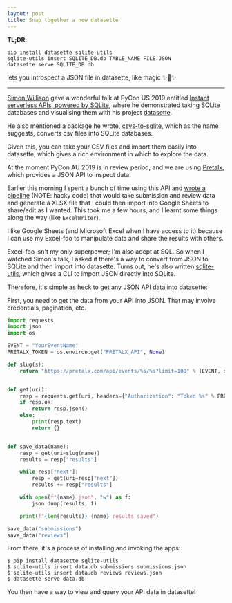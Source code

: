 ```yaml
---
layout: post
title: Snap together a new datasette
---
```


**TL;DR**:
```shell
pip install datasette sqlite-utils 
sqlite-utils insert SQLITE_DB.db TABLE_NAME FILE.JSON
datasette serve SQLITE_DB.db
```
lets you introspect a JSON file in datasette, like magic ✨🎩✨

---

[Simon Willison](https://twitter.com/simonw) gave a wonderful talk at PyCon US 2019 entitled [Instant serverless APIs, powered by SQLite](https://www.youtube.com/watch?v=pTr1uLQTJNE), where he demonstrated taking SQLite databases and visualising them with his project [datasette](https://github.com/simonw/datasette). 

He also mentioned a package he wrote, [csvs-to-sqlite](https://github.com/simonw/csvs-to-sqlite), which as the name suggests, converts csv files into SQLite databases. 

Given this, you can take your CSV files and import them easily into datasette, which gives a rich environment in which to explore the data. 

At the moment PyCon AU 2019 is in review period, and we are using [Pretalx](https://pretalx.com/), which provides a JSON API to inspect data. 

Earlier this morning I spent a bunch of time using this API and [wrote a pipeline](https://gist.github.com/glasnt/578d28aed2d787fa8e91610725b02bf6) (NOTE: hacky code) that would take submission and review data and generate a XLSX file that I could then import into Google Sheets to share/edit as I wanted. This took me a few hours, and I learnt some things along the way (like `ExcelWriter`). 

I like Google Sheets (and Microsoft Excel when I have access to it) because I can use my Excel-foo to manipulate data and share the results with others. 

Excel-foo isn't my only superpower; I'm also adept at SQL. So when I watched Simon's talk, I asked if there's a way to convert from JSON to SQLite and then import into datasette. Turns out, he's also written [sqlite-utils](https://github.com/simonw/sqlite-utils), which gives a CLI to import JSON directly into SQLite. 

Therefore, it's simple as heck to get any JSON API data into datasette: 

First, you need to get the data from your API into JSON. That may involve credentials, pagination, etc. 

```python
import requests
import json
import os

EVENT = "YourEventName"
PRETALX_TOKEN = os.environ.get("PRETALX_API", None)

def slug(s):
    return "https://pretalx.com/api/events/%s/%s?limit=100" % (EVENT, s)


def get(uri):
    resp = requests.get(uri, headers={"Authorization": "Token %s" % PRETALX_TOKEN})
    if resp.ok:
        return resp.json()
    else:
        print(resp.text)
        return {}


def save_data(name):
    resp = get(uri=slug(name))
    results = resp["results"]

    while resp["next"]:
        resp = get(uri=resp["next"])
        results += resp["results"]

    with open(f"{name}.json", "w") as f:
        json.dump(results, f)

    print(f"{len(results)} {name} results saved")

save_data("submissions")
save_data("reviews")
```

From there, it's a process of installing and invoking the apps: 

```shell
$ pip install datasette sqlite-utils
$ sqlite-utils insert data.db submissions submissions.json
$ sqlite-utils insert data.db reviews reviews.json
$ datasette serve data.db
```

You then have a way to view and query your API data in datasette!

